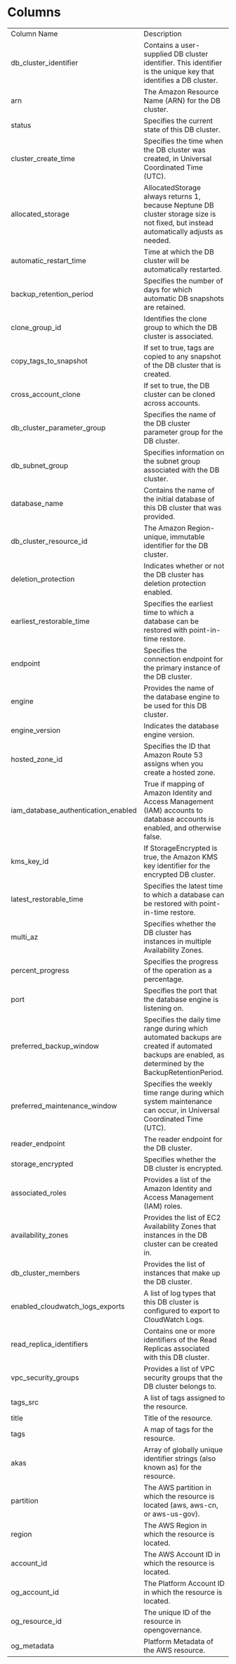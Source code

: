 # Columns  

<table>
	<tr><td>Column Name</td><td>Description</td></tr>
	<tr><td>db_cluster_identifier</td><td>Contains a user-supplied DB cluster identifier. This identifier is the unique key that identifies a DB cluster.</td></tr>
	<tr><td>arn</td><td>The Amazon Resource Name (ARN) for the DB cluster.</td></tr>
	<tr><td>status</td><td>Specifies the current state of this DB cluster.</td></tr>
	<tr><td>cluster_create_time</td><td>Specifies the time when the DB cluster was created, in Universal Coordinated Time (UTC).</td></tr>
	<tr><td>allocated_storage</td><td>AllocatedStorage always returns 1, because Neptune DB cluster storage size is not fixed, but instead automatically adjusts as needed.</td></tr>
	<tr><td>automatic_restart_time</td><td>Time at which the DB cluster will be automatically restarted.</td></tr>
	<tr><td>backup_retention_period</td><td>Specifies the number of days for which automatic DB snapshots are retained.</td></tr>
	<tr><td>clone_group_id</td><td>Identifies the clone group to which the DB cluster is associated.</td></tr>
	<tr><td>copy_tags_to_snapshot</td><td>If set to true, tags are copied to any snapshot of the DB cluster that is created.</td></tr>
	<tr><td>cross_account_clone</td><td>If set to true, the DB cluster can be cloned across accounts.</td></tr>
	<tr><td>db_cluster_parameter_group</td><td>Specifies the name of the DB cluster parameter group for the DB cluster.</td></tr>
	<tr><td>db_subnet_group</td><td>Specifies information on the subnet group associated with the DB cluster.</td></tr>
	<tr><td>database_name</td><td>Contains the name of the initial database of this DB cluster that was provided.</td></tr>
	<tr><td>db_cluster_resource_id</td><td>The Amazon Region-unique, immutable identifier for the DB cluster.</td></tr>
	<tr><td>deletion_protection</td><td>Indicates whether or not the DB cluster has deletion protection enabled.</td></tr>
	<tr><td>earliest_restorable_time</td><td>Specifies the earliest time to which a database can be restored with point-in-time restore.</td></tr>
	<tr><td>endpoint</td><td>Specifies the connection endpoint for the primary instance of the DB cluster.</td></tr>
	<tr><td>engine</td><td>Provides the name of the database engine to be used for this DB cluster.</td></tr>
	<tr><td>engine_version</td><td>Indicates the database engine version.</td></tr>
	<tr><td>hosted_zone_id</td><td>Specifies the ID that Amazon Route 53 assigns when you create a hosted zone.</td></tr>
	<tr><td>iam_database_authentication_enabled</td><td>True if mapping of Amazon Identity and Access Management (IAM) accounts to database accounts is enabled, and otherwise false.</td></tr>
	<tr><td>kms_key_id</td><td>If StorageEncrypted is true, the Amazon KMS key identifier for the encrypted DB cluster.</td></tr>
	<tr><td>latest_restorable_time</td><td>Specifies the latest time to which a database can be restored with point-in-time restore.</td></tr>
	<tr><td>multi_az</td><td>Specifies whether the DB cluster has instances in multiple Availability Zones.</td></tr>
	<tr><td>percent_progress</td><td>Specifies the progress of the operation as a percentage.</td></tr>
	<tr><td>port</td><td>Specifies the port that the database engine is listening on.</td></tr>
	<tr><td>preferred_backup_window</td><td>Specifies the daily time range during which automated backups are created if automated backups are enabled, as determined by the BackupRetentionPeriod.</td></tr>
	<tr><td>preferred_maintenance_window</td><td>Specifies the weekly time range during which system maintenance can occur, in Universal Coordinated Time (UTC).</td></tr>
	<tr><td>reader_endpoint</td><td>The reader endpoint for the DB cluster.</td></tr>
	<tr><td>storage_encrypted</td><td>Specifies whether the DB cluster is encrypted.</td></tr>
	<tr><td>associated_roles</td><td>Provides a list of the Amazon Identity and Access Management (IAM) roles.</td></tr>
	<tr><td>availability_zones</td><td>Provides the list of EC2 Availability Zones that instances in the DB cluster can be created in.</td></tr>
	<tr><td>db_cluster_members</td><td>Provides the list of instances that make up the DB cluster.</td></tr>
	<tr><td>enabled_cloudwatch_logs_exports</td><td>A list of log types that this DB cluster is configured to export to CloudWatch Logs.</td></tr>
	<tr><td>read_replica_identifiers</td><td>Contains one or more identifiers of the Read Replicas associated with this DB cluster.</td></tr>
	<tr><td>vpc_security_groups</td><td>Provides a list of VPC security groups that the DB cluster belongs to.</td></tr>
	<tr><td>tags_src</td><td>A list of tags assigned to the resource.</td></tr>
	<tr><td>title</td><td>Title of the resource.</td></tr>
	<tr><td>tags</td><td>A map of tags for the resource.</td></tr>
	<tr><td>akas</td><td>Array of globally unique identifier strings (also known as) for the resource.</td></tr>
	<tr><td>partition</td><td>The AWS partition in which the resource is located (aws, aws-cn, or aws-us-gov).</td></tr>
	<tr><td>region</td><td>The AWS Region in which the resource is located.</td></tr>
	<tr><td>account_id</td><td>The AWS Account ID in which the resource is located.</td></tr>
	<tr><td>og_account_id</td><td>The Platform Account ID in which the resource is located.</td></tr>
	<tr><td>og_resource_id</td><td>The unique ID of the resource in opengovernance.</td></tr>
	<tr><td>og_metadata</td><td>Platform Metadata of the AWS resource.</td></tr>
</table>